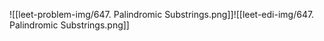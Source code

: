 ![[leet-problem-img/647. Palindromic Substrings.png]]![[leet-edi-img/647. Palindromic Substrings.png]]
